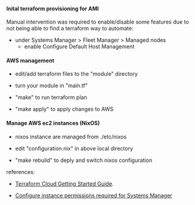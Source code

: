 #### Inital terraform provisioning for AMI

Manual intervention was required to enable/disable some features due to not being able to find a terraform way to automate:

* under Systems Manager > Fleet Manager > Managed nodes
  * enable Configure Default Host Management

#### AWS management

* edit/add terraform files to the "module" directory

* turn your module in "main.tf"

* "make" to run terraform plan

* "make apply" to apply changes to AWS

#### Manage AWS ec2 instances (NixOS)

* nixos instance are managed from ./etc/nixos

* edit "configuration.nix" in above local directory

* "make rebuild" to deply and switch nixos configuration


references:

* [Terraform Cloud Getting Started Guide](https://learn.hashicorp.com/terraform/cloud-gettingstarted/tfc_overview).

* [Configure instance permissions required for Systems Manager](https://docs.aws.amazon.com/systems-manager/latest/userguide/setup-instance-permissions.html)